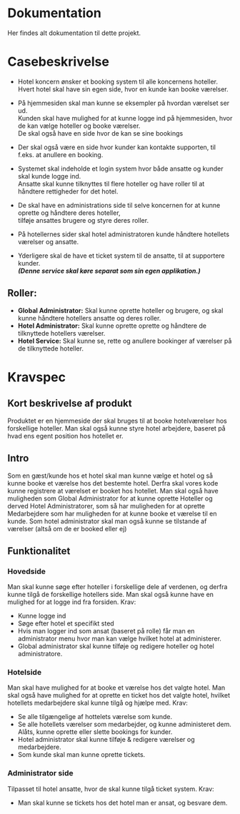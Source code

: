# Dokumentation
Her findes alt dokumentation til dette projekt.

# Casebeskrivelse
- Hotel koncern ønsker et booking system til alle koncernens hoteller.
Hvert hotel skal have sin egen side, hvor en kunde kan booke værelser.

- På hjemmesiden skal man kunne se eksempler på hvordan værelset ser ud.\
Kunden skal have mulighed for at kunne logge ind på hjemmesiden, hvor de kan vælge hoteller og booke værelser.\
De skal også have en side hvor de kan se sine bookings

- Der skal også være en side hvor kunder kan kontakte supporten, til f.eks. at anullere en booking.

- Systemet skal indeholde et login system hvor både ansatte og kunder skal kunde logge ind.\
Ansatte skal kunne tilknyttes til flere hoteller og have roller til at håndtere rettigheder for det hotel.

- De skal have en administrations side til selve koncernen for at kunne oprette og håndtere deres hoteller,\
tilføje ansattes brugere og styre deres roller.

- På hotellernes sider skal hotel administratoren kunde håndtere hotellets værelser og ansatte.

- Yderligere skal de have et ticket system til de ansatte, til at supportere kunder.\
***(Denne service skal køre separat som sin egen applikation.)***

## Roller:
- **Global Administrator:** Skal kunne oprette hoteller og brugere, og skal kunne håndtere hotellers ansatte og deres roller.
- **Hotel Administrator:** Skal kunne oprette oprette og håndtere de tilknyttede hotellers værelser.
- **Hotel Service:** Skal kunne se, rette og anullere bookinger af værelser på de tilknyttede hoteller.

# Kravspec

## Kort beskrivelse af produkt
Produktet er en hjemmeside der skal bruges til at booke hotelværelser hos forskellige hoteller. Man skal også kunne styre hotel arbejdere, baseret på hvad ens egent position hos hotellet er.

## Intro
Som en gæst/kunde hos et hotel skal man kunne vælge et hotel og så kunne booke et værelse hos det bestemte hotel. Derfra skal vores kode kunne registrere at værelset er booket hos hotellet. Man skal også have muligheden som Global Administrator for at kunne oprette Hoteller og derved Hotel Administratorer, som så har muligheden for at oprette Medarbejdere som har muligheden for at kunne booke et værelse til en kunde. Som hotel administrator skal man også kunne se tilstande af værelser (altså om de er booked eller ej)

## Funktionalitet
### Hovedside
Man skal kunne søge efter hoteller i forskellige dele af verdenen, og derfra kunne tilgå de forskellige hotellers side. Man skal også kunne have en mulighed for at logge ind fra forsiden.
Krav:
- Kunne logge ind
- Søge efter hotel et specifikt sted
- Hvis man logger ind som ansat (baseret på rolle) får man en administrator menu hvor man kan vælge hvilket hotel at administerer.
- Global administrator skal kunne tilføje og redigere hoteller og hotel administratore.

### Hotelside
Man skal have mulighed for at booke et værelse hos det valgte hotel. Man skal også have mulighed for at oprette en ticket hos det valgte hotel, hvilket hotellets medarbejdere skal kunne tilgå og hjælpe med.
Krav:
- Se alle tilgængelige af hottelets værelse som kunde.
- Se alle hotellets værelser som medarbejder, og kunne administeret dem. Alåts, kunne oprette eller slette bookings for kunder.
- Hotel administrator skal kunne tilføje & redigere værelser og medarbejdere.
- Som kunde skal man kunne oprette tickets.

### Administrator side
Tilpasset til hotel ansatte, hvor de skal kunne tilgå ticket system.
Krav:
- Man skal kunne se tickets hos det hotel man er ansat, og besvare dem.
